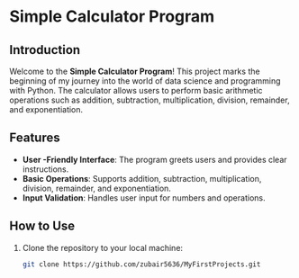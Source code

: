 # Simple Calculator Program



## Introduction

Welcome to the **Simple Calculator Program**! This project marks the beginning of my journey into the world of data science and programming with Python. The calculator allows users to perform basic arithmetic operations such as addition, subtraction, multiplication, division, remainder, and exponentiation.

## Features

- **User -Friendly Interface**: The program greets users and provides clear instructions.
- **Basic Operations**: Supports addition, subtraction, multiplication, division, remainder, and exponentiation.
- **Input Validation**: Handles user input for numbers and operations.

## How to Use

1. Clone the repository to your local machine:
   ```bash
   git clone https://github.com/zubair5636/MyFirstProjects.git
